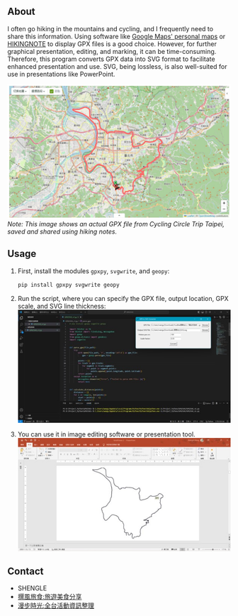 ## About

I often go hiking in the mountains and cycling, and I frequently need to share this information. Using software like [Google Maps' personal maps](https://www.google.com/maps/about/mymaps/) or [HIKINGNOTE](https://hiking.biji.co/) to display GPX files is a good choice. However, for further graphical presentation, editing, and marking, it can be time-consuming. Therefore, this program converts GPX data into SVG format to facilitate enhanced presentation and use. SVG, being lossless, is also well-suited for use in presentations like PowerPoint.

![健行筆記](3.jpg)
*Note: This image shows an actual GPX file from Cycling Circle Trip Taipei, saved and shared using hiking notes.*

## Usage

1. First, install the modules `gpxpy`, `svgwrite`, and `geopy`:

   ```bash
   pip install gpxpy svgwrite geopy
   ```
2. Run the script, where you can specify the GPX file, output location, GPX scale, and SVG line thickness:
    ![VSCODE](1.jpg)
3. You can use it in image editing software or presentation tool.
    ![PPT](2.jpg)

## Contact
- SHENGLE
- [撰風旅食:旅遊美食分享](https://jfsblog.com/)
- [漫步時光:全台活動資訊整理](https://strolltimes.com/)


